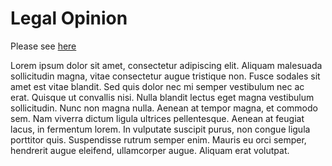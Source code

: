 # Legal Opinion

Please see [here]()

Lorem ipsum dolor sit amet, consectetur adipiscing elit. Aliquam malesuada sollicitudin magna, vitae consectetur augue tristique non. Fusce sodales sit amet est vitae blandit. Sed quis dolor nec mi semper vestibulum nec ac erat. Quisque ut convallis nisi. Nulla blandit lectus eget magna vestibulum sollicitudin. Nunc non magna nulla. Aenean at tempor magna, et commodo sem. Nam viverra dictum ligula ultrices pellentesque. Aenean at feugiat lacus, in fermentum lorem. In vulputate suscipit purus, non congue ligula porttitor quis. Suspendisse rutrum semper enim. Mauris eu orci semper, hendrerit augue eleifend, ullamcorper augue. Aliquam erat volutpat.

